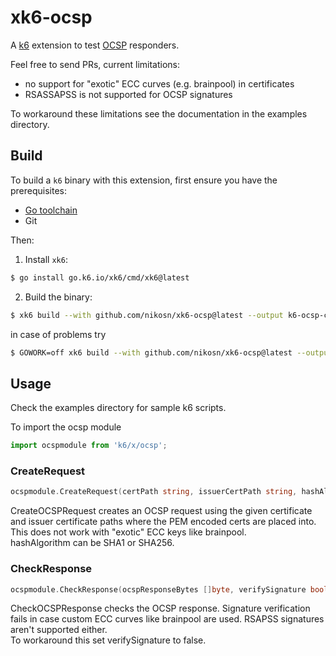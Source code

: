 # xk6-ocsp
A [k6](https://k6.io) extension to test [OCSP](https://datatracker.ietf.org/doc/html/rfc6960) responders.

Feel free to send PRs, current limitations:
- no support for "exotic" ECC curves (e.g. brainpool) in certificates
- RSASSAPSS is not supported for OCSP signatures

To workaround these limitations see the documentation in the examples directory.

## Build

To build a `k6` binary with this extension, first ensure you have the prerequisites:

- [Go toolchain](https://go101.org/article/go-toolchain.html)
- Git

Then:

1. Install `xk6`:
  ```bash
  $ go install go.k6.io/xk6/cmd/xk6@latest
  ```

2. Build the binary:
  ```bash
  $ xk6 build --with github.com/nikosn/xk6-ocsp@latest --output k6-ocsp-check
  ```
in case of problems try
  ```bash
  $ GOWORK=off xk6 build --with github.com/nikosn/xk6-ocsp@latest --output k6-ocsp-check
  ```

## Usage
Check the examples directory for sample k6 scripts.

To import the ocsp module
```JavaScript
import ocspmodule from 'k6/x/ocsp';
```

### CreateRequest
```go
ocspmodule.CreateRequest(certPath string, issuerCertPath string, hashAlgorithm string) ([]byte, string, error)
```
CreateOCSPRequest creates an OCSP request using the given certificate and issuer certificate paths where the PEM encoded certs are placed into. This does not work with "exotic" ECC keys like brainpool.  
hashAlgorithm can be SHA1 or SHA256.

### CheckResponse
```go
ocspmodule.CheckResponse(ocspResponseBytes []byte, verifySignature bool) (string, error)
```
CheckOCSPResponse checks the OCSP response. Signature verification fails in case custom ECC curves like brainpool are used. RSAPSS signatures aren't supported either.  
To workaround this set verifySignature to false.